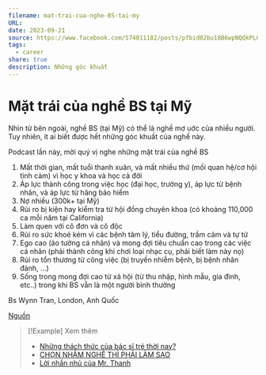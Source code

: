 ```yaml
---
filename: mat-trai-cua-nghe-BS-tai-my
URL: 
date: 2023-09-21
source: https://www.facebook.com/574011182/posts/pfbid02bu18B6wpNQQkPLCAoUe9LKBAi1tf7jFQEPxWS6PAqEPviVkrihyCV2Dxh74yWLWl/?sfnsn=mo&mibextid=6aamW6
tags:
  - career
share: true
description: Những góc khuất
---
```


# Mặt trái của nghề BS tại Mỹ
Nhìn từ bên ngoài, nghề BS (tại Mỹ) có thể là nghề mơ uớc của nhiều người. Tuy nhiên, ít ai biết được hết những góc khuất của nghề này. 

Podcast lần này, mời quý vị nghe những mặt trái của nghề BS

1. Mất thời gian, mất tuổi thanh xuân, và mất nhiều thứ (mối quan hệ/cơ hội tình cảm) vì học y khoa  và học cả đời 
2. Áp lực thành công trong việc học (đại học, trường y), áp lực từ bệnh nhân, và áp lực từ hãng bảo hiểm 
3. Nợ nhiều (300k+ tại Mỹ) 
4. Rủi ro bị kiện hay kiểm tra từ hội đồng chuyên khoa (có khoảng 110,000 ca mỗi năm tại California) 
5. Làm quen với cô đơn và cô độc 
6. Rủi ro sức khoẻ kém vì các bệnh tâm lý, tiểu đường, trầm cảm và tự tử
7. Ego cao (ảo tưởng cá nhân) và mong đợi tiêu chuẩn cao trong các việc cá nhân (phải thành công khi chơi loại nhạc cụ, phải biết làm này nọ) 
8. Rủi ro tổn thương từ công việc (bị truyền nhiễm bệnh, bị bệnh nhân đánh, ...)
9. Sống trong mong đợi cao từ xã hội (từ thu nhập, hình mẫu, gia đình, etc..) trong khi BS vẫn là một người bình thường

Bs Wynn Tran, London, Anh Quốc

[Nguồn](https://www.facebook.com/huynhtranmd/posts/pfbid02enN5Afipyu7WbTX7iL2k8XFtitDLec9phV8DNC816G51VdYPYfKC1hREd4qnXmFl)

> [!Example] Xem thêm
> - [Những thách thức của bác sĩ trẻ thời nay?](./nhung-thach-thuc-cua-bac-si-tre-thoi-nay.md)
> - [CHỌN NHẦM NGHỀ THÌ PHẢI LÀM SAO](./chon-nham-nghe-thi-phai-lam-sao.md)
> - [Lời nhắn nhủ của Mr. Thanh](./loi-nhan-nhu-cua-mr-thanh.md)